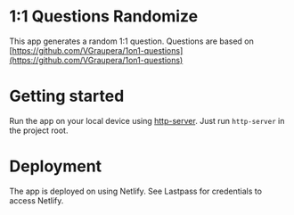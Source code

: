 # 1:1 Questions Randomize

This app generates a random 1:1 question.
Questions are based on [https://github.com/VGraupera/1on1-questions](https://github.com/VGraupera/1on1-questions)

# Getting started

Run the app on your local device using [http-server](https://www.npmjs.com/package/http-server). Just run `http-server` in the project root.

# Deployment

The app is deployed on []() using Netlify. See Lastpass for credentials to access Netlify.